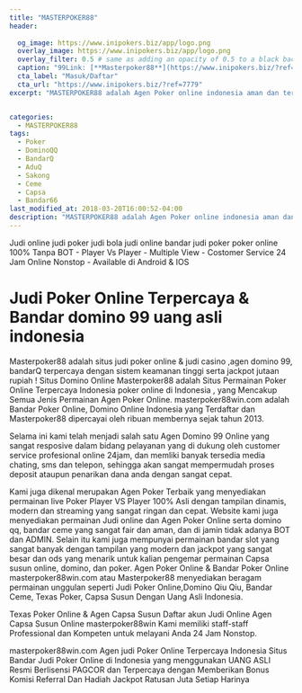```yaml
---
title: "MASTERPOKER88"
header:
  
  og_image: https://www.inipokers.biz/app/logo.png
  overlay_image: https://www.inipokers.biz/app/logo.png
  overlay_filter: 0.5 # same as adding an opacity of 0.5 to a black background
  caption: "99Link: [**Masterpoker88**](https://www.inipokers.biz/?ref=7779)"
  cta_label: "Masuk/Daftar"
  cta_url: "https://www.inipokers.biz/?ref=7779"
excerpt: "MASTERPOKER88 adalah Agen Poker online indonesia aman dan terpercaya yang menyediakan permainan Bandarq Online, DominoQQ, Capsa Susun, Bandar Poker, AduQ dan PokerQQ."


categories:
  - MASTERPOKER88
tags:
  - Poker
  - DominoQQ
  - BandarQ
  - AduQ
  - Sakong
  - Ceme
  - Capsa
  - Bandar66
last_modified_at: 2018-03-20T16:00:52-04:00
description: "MASTERPOKER88 adalah Agen Poker online indonesia aman dan terpercaya yang menyediakan permainan Bandarq Online, DominoQQ, Capsa Susun, Bandar Poker, AduQ dan PokerQQ."
---
```

Judi online judi poker judi bola judi online bandar judi poker poker online
100% Tanpa BOT - Player Vs Player - Multiple View - Costomer Service 24 Jam Online Nonstop - Available di Android & IOS

<h1>Judi Poker Online Terpercaya & Bandar domino 99 uang asli indonesia</h1>

Masterpoker88 adalah situs judi poker online & judi casino ,agen domino 99, bandarQ terpercaya dengan sistem keamanan tinggi serta jackpot jutaan rupiah ! Situs Domino Online Masterpoker88 adalah Situs Permainan Poker Online Terpercaya Indonesia poker online di Indonesia , yang Mencakup Semua Jenis Permainan Agen Poker Online. 
masterpoker88win.com adalah Bandar Poker Online, Domino Online Indonesia yang Terdaftar dan Masterpoker88 dipercayai oleh ribuan membernya sejak tahun 2013. 

Selama ini kami telah menjadi salah satu Agen Domino 99 Online yang sangat resposive dalam bidang pelayanan yang di dukung oleh customer service profesional online 24jam, dan memliki banyak tersedia media chating, sms dan telepon, sehingga akan sangat mempermudah proses deposit ataupun penarikan dana anda dengan sangat cepat. 

Kami juga dikenal merupakan Agen Poker Terbaik yang menyediakan permainan live Poker Player VS Player 100% Asli dengan tampilan dinamis, modern dan streaming yang sangat ringan dan cepat. 
Website kami juga menyediakan permainan Judi online dan Agen Poker Online serta domino qq, bandar ceme yang sangat fair dan aman, dan di jamin tidak adanya BOT dan ADMIN. 
Selain itu kami juga mempunyai permainan bandar slot yang sangat banyak dengan tampilan yang modern dan jackpot yang sangat besar dan ods yang menarik untuk kalian pengemar permainan Capsa susun online, domino, dan poker. 
Agen Poker Online & Bandar Poker Online
masterpoker88win.com atau Masterpoker88 menyediakan beragam permainan unggulan seperti Judi Poker Online,Domino Qiu Qiu, Bandar Ceme, Texas Poker, Capsa Susun Dengan Uang Asli Indonesia.



Texas Poker Online & Agen Capsa Susun
Daftar akun Judi Online Agen Capsa Susun Online masterpoker88win Kami memiliki staff-staff Professional dan Kompeten untuk melayani Anda 24 Jam Nonstop.



masterpoker88win.com Agen judi Poker Online Terpercaya Indonesia
Situs Bandar Judi Poker Online di Indonesia yang menggunakan UANG ASLI Resmi Berlisensi PAGCOR dan Terpercaya dengan Memberikan Bonus Komisi Referral Dan Hadiah Jackpot Ratusan Juta Setiap Harinya
